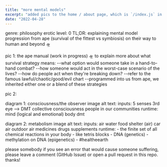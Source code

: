 ```yaml
---
title: "more mental models"
excerpt: "added pics to the home / about page, which is `/index.js` in the code"
date: "2022-04-28"
---
```


genre: philosophy
erotic level: 0
TL;DR: explaining mental model progression from ape (survival of the fittest vs symbiosis) on their way to human and beyond 🛸

pic 1: the ape manual (work in progress) 🛸
  to explain more about what survival strategy means: 
   --what option would someone take in a hand-to-hand combat? 
   --how someone would act in the worst-case scenario of the lives?
   --how do people act when they're breaking down?
   --refer to the famous lawful/chaotic/good/evil chart
   --programmed into us from ape, we inherited either one or a blend of these strategies
   
pic 2: 
  
  diagram 1: consciousness/the observer
    image alt text: 
      inputs:
        5 senses
        3rd eye --> DMT
        collective consciousness
        people in our communities
      runtime:
        mind (logical and emotional)
        body
        dmt
    
  diagram 2: metabolism
    image alt text:
      inputs: 
        air
        water 
        food
        shelter (air)
        car air
        outdoor air
        medicines
        drugs
        supplements
      runtime:
        - the finite set of all chemical reactions in your body
        - like tetris blocks
        - DNA (genetics)
        - methylation on DNA (epigenetics)
        - #healtheearth
        
        
please somebody if you see an error that would cause someone suffering, please leave a comment (GitHub Issue) or open a pull request in this repo. thanks! 
